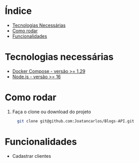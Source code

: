 # Índice
  - <a href="#tecnologias-necessárias">Tecnologias Necessárias</a>
  - <a href="#como-rodar">Como rodar</a>
  - <a href="#funcionalidades">Funcionalidades</a>

# Tecnologias necessárias
<ul>
  <a href="https://docs.docker.com/compose/install/" target="_blank">
    <li>Docker Compose - versão >= 1.29</li>
  </a>
  <a href="https://nodejs.org/en/download" target="_blank">
    <li>Node.js - versão >= 16</li>
  </a>
</ul>

# Como rodar
<ol>
  <li>Faça o clone ou download do projeto</li>
  
  ```bash
    git clone git@github.com:Joatancarlos/Blogs-API.git

  ```
</ol>

# Funcionalidades
 - Cadastrar clientes